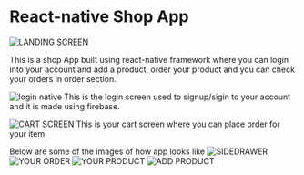 # React-native Shop App

![LANDING SCREEN](https://user-images.githubusercontent.com/61001158/115537604-9b698c80-a2b8-11eb-9962-bc7b336d6004.PNG)

This is a shop App built using react-native framework where you can login into your account and add a product, order your product and you can check your orders in order section.

![login native](https://user-images.githubusercontent.com/61001158/115538033-1632a780-a2b9-11eb-9a7e-d73d3fafb51f.PNG)
This is the login screen used to signup/sigin to your account and it is made using firebase.

![CART SCREEN](https://user-images.githubusercontent.com/61001158/115538525-9a852a80-a2b9-11eb-8b45-0bde158c12fd.PNG)
This is your cart screen where you can place order for your item

Below are some of the images of how app looks like
![SIDEDRAWER](https://user-images.githubusercontent.com/61001158/115538871-f3ed5980-a2b9-11eb-8fdc-72e6d714ccd5.PNG)
![YOUR ORDER](https://user-images.githubusercontent.com/61001158/115538893-f8197700-a2b9-11eb-8c8a-13ae37ef3f3a.PNG)
![YOUR PRODUCT](https://user-images.githubusercontent.com/61001158/115538917-ff408500-a2b9-11eb-9809-f7852cf4f0d7.PNG)
![ADD PRODUCT](https://user-images.githubusercontent.com/61001158/115538925-023b7580-a2ba-11eb-80b2-4a23b099c0f2.PNG)
